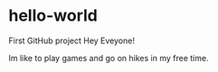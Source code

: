 # hello-world
First GitHub project
Hey Eveyone!

Im like to play games and go on hikes in my free time. 
